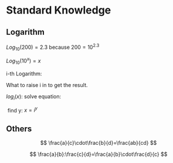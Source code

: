 # Standard Knowledge

## Logarithm

$Log_{10}(200)=2.3$ because $200=10^{2.3}$

$Log_{10}(10^x)=x$



i-th Logarithm:

What to raise i in to get the result.

$log_i(x)$: solve equation:

​	find y:	$x=i^y$

## Others

$$
\frac{a}{c}\cdot\frac{b}{d}=\frac{ab}{cd}
$$

$$
\frac{a}{b}:\frac{c}{d}=\frac{a}{b}\cdot\frac{d}{c}
$$
